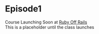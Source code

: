 Episode1
========

Course Launching Soon at [Ruby Off Rails](http://rubyoffrails.com)  
This is a placeholder until the class launches
